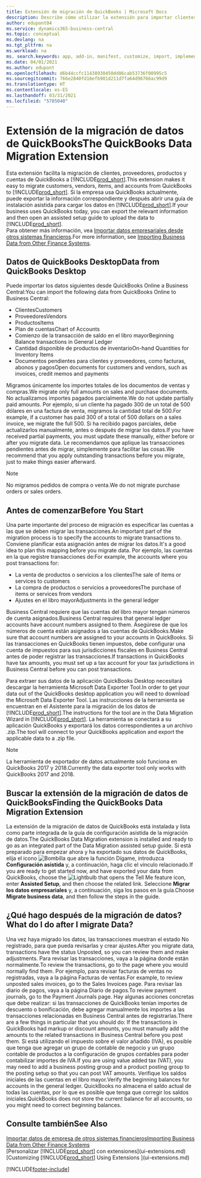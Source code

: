 ```yaml
---
title: Extensión de migración de QuickBooks | Microsoft Docs
description: Describe cómo utilizar la extensión para importar clientes, proveedores, elementos y cuentas de QuickBooks Desktop a Business Central.
author: edupont04
ms.service: dynamics365-business-central
ms.topic: conceptual
ms.devlang: na
ms.tgt_pltfrm: na
ms.workload: na
ms. search.keywords: app, add-in, manifest, customize, import, implement
ms.date: 04/01/2021
ms.author: edupont
ms.openlocfilehash: d6b44ccfc11438930450dd86cab53736f00995c5
ms.sourcegitcommit: 766e2840fd16efb901d211d7fa64d96766ac99d9
ms.translationtype: HT
ms.contentlocale: es-ES
ms.lasthandoff: 03/31/2021
ms.locfileid: "5785040"
---
```

# <a name="the-quickbooks-data-migration-extension"></a><span data-ttu-id="e0521-103">Extensión de la migración de datos de QuickBooks</span><span class="sxs-lookup"><span data-stu-id="e0521-103">The QuickBooks Data Migration Extension</span></span>

<span data-ttu-id="e0521-104">Esta extensión facilita la migración de clientes, proveedores, productos y cuentas de QuickBooks a [!INCLUDE[prod_short](includes/prod_short.md)].</span><span class="sxs-lookup"><span data-stu-id="e0521-104">This extension makes it easy to migrate customers, vendors, items, and accounts from QuickBooks to [!INCLUDE[prod_short](includes/prod_short.md)].</span></span> <span data-ttu-id="e0521-105">Si la empresa usa QuickBooks actualmente, puede exportar la información correspondiente y después abrir una guía de instalación asistida para cargar los datos en [!INCLUDE[prod_short](includes/prod_short.md)].</span><span class="sxs-lookup"><span data-stu-id="e0521-105">If your business uses QuickBooks today, you can export the relevant information and then open an assisted setup guide to upload the data to [!INCLUDE[prod_short](includes/prod_short.md)].</span></span>  
<span data-ttu-id="e0521-106">Para obtener más información, vea [Importar datos empresariales desde otros sistemas financieros](across-import-data-configuration-packages.md).</span><span class="sxs-lookup"><span data-stu-id="e0521-106">For more information, see [Importing Business Data from Other Finance Systems](across-import-data-configuration-packages.md).</span></span>

## <a name="data-from-quickbooks-desktop"></a><span data-ttu-id="e0521-107">Datos de QuickBooks Desktop</span><span class="sxs-lookup"><span data-stu-id="e0521-107">Data from QuickBooks Desktop</span></span>

<span data-ttu-id="e0521-108">Puede importar los datos siguientes desde QuickBooks Online a Business Central:</span><span class="sxs-lookup"><span data-stu-id="e0521-108">You can import the following data from QuickBooks Online to Business Central:</span></span>

- <span data-ttu-id="e0521-109">Clientes</span><span class="sxs-lookup"><span data-stu-id="e0521-109">Customers</span></span>  
- <span data-ttu-id="e0521-110">Proveedores</span><span class="sxs-lookup"><span data-stu-id="e0521-110">Vendors</span></span>  
- <span data-ttu-id="e0521-111">Productos</span><span class="sxs-lookup"><span data-stu-id="e0521-111">Items</span></span>  
- <span data-ttu-id="e0521-112">Plan de cuentas</span><span class="sxs-lookup"><span data-stu-id="e0521-112">Chart of Accounts</span></span>  
- <span data-ttu-id="e0521-113">Comienzo de la transacción de saldo en el libro mayor</span><span class="sxs-lookup"><span data-stu-id="e0521-113">Beginning Balance transactions in General Ledger</span></span>  
- <span data-ttu-id="e0521-114">Cantidad disponible de productos de inventario</span><span class="sxs-lookup"><span data-stu-id="e0521-114">On-hand Quantities for Inventory Items</span></span>  
- <span data-ttu-id="e0521-115">Documentos pendientes para clientes y proveedores, como facturas, abonos y pagos</span><span class="sxs-lookup"><span data-stu-id="e0521-115">Open documents for customers and vendors, such as invoices, credit memos and payments</span></span>  

<span data-ttu-id="e0521-116">Migramos únicamente los importes totales de los documentos de ventas y compras.</span><span class="sxs-lookup"><span data-stu-id="e0521-116">We migrate only full amounts on sales and purchase documents.</span></span> <span data-ttu-id="e0521-117">No actualizamos importes pagados parcialmente.</span><span class="sxs-lookup"><span data-stu-id="e0521-117">We do not update partially paid amounts.</span></span> <span data-ttu-id="e0521-118">Por ejemplo, si un cliente ha pagado 300 de un total de 500 dólares en una factura de venta, migramos la cantidad total de 500.</span><span class="sxs-lookup"><span data-stu-id="e0521-118">For example, if a customer has paid 300 of a total of 500 dollars on a sales invoice, we migrate the full 500.</span></span> <span data-ttu-id="e0521-119">Si ha recibido pagos parciales, debe actualizarlos manualmente, antes o después de migrar los datos.</span><span class="sxs-lookup"><span data-stu-id="e0521-119">If you have received partial payments, you must update these manually, either before or after you migrate data.</span></span> <span data-ttu-id="e0521-120">Le recomendamos que aplique las transacciones pendientes antes de migrar, simplemente para facilitar las cosas.</span><span class="sxs-lookup"><span data-stu-id="e0521-120">We recommend that you apply outstanding transactions before you migrate, just to make things easier afterward.</span></span>

> [!NOTE]
> <span data-ttu-id="e0521-121">No migramos pedidos de compra o venta.</span><span class="sxs-lookup"><span data-stu-id="e0521-121">We do not migrate purchase orders or sales orders.</span></span>

## <a name="before-you-start"></a><span data-ttu-id="e0521-122">Antes de comenzar</span><span class="sxs-lookup"><span data-stu-id="e0521-122">Before You Start</span></span>

<span data-ttu-id="e0521-123">Una parte importante del proceso de migración es especificar las cuentas a las que se deben migrar las transacciones.</span><span class="sxs-lookup"><span data-stu-id="e0521-123">An important part of the migration process is to specify the accounts to migrate transactions to.</span></span> <span data-ttu-id="e0521-124">Conviene planificar esta asignación antes de migrar los datos.</span><span class="sxs-lookup"><span data-stu-id="e0521-124">It's a good idea to plan this mapping before you migrate data.</span></span> <span data-ttu-id="e0521-125">Por ejemplo, las cuentas en la que registre transacciones de:</span><span class="sxs-lookup"><span data-stu-id="e0521-125">For example, the accounts where you post transactions for:</span></span>

- <span data-ttu-id="e0521-126">La venta de productos o servicios a los clientes</span><span class="sxs-lookup"><span data-stu-id="e0521-126">The sale of items or services to customers</span></span>  
- <span data-ttu-id="e0521-127">La compra de productos o servicios a proveedores</span><span class="sxs-lookup"><span data-stu-id="e0521-127">The purchase of items or services from vendors</span></span>  
- <span data-ttu-id="e0521-128">Ajustes en el libro mayor</span><span class="sxs-lookup"><span data-stu-id="e0521-128">Adjustments in the general ledger</span></span>  

<span data-ttu-id="e0521-129">Business Central requiere que las cuentas del libro mayor tengan números de cuenta asignados.</span><span class="sxs-lookup"><span data-stu-id="e0521-129">Business Central requires that general ledger accounts have account numbers assigned to them.</span></span> <span data-ttu-id="e0521-130">Asegúrese de que los números de cuenta están asignados a las cuentas de QuickBooks.</span><span class="sxs-lookup"><span data-stu-id="e0521-130">Make sure that account numbers are assigned to your accounts in QuickBooks.</span></span>
<span data-ttu-id="e0521-131">Si las transacciones en QuickBooks tienen impuestos, debe configurar una cuenta de impuestos para sus jurisdicciones fiscales en Business Central antes de poder registrar las transacciones.</span><span class="sxs-lookup"><span data-stu-id="e0521-131">If transactions in QuickBooks have tax amounts, you must set up a tax account for your tax jurisdictions in Business Central before you can post transactions.</span></span>

<span data-ttu-id="e0521-132">Para extraer sus datos de la aplicación QuickBooks Desktop necesitará descargar la herramienta Microsoft Data Exporter Tool.</span><span class="sxs-lookup"><span data-stu-id="e0521-132">In order to get your data out of the QuickBooks desktop application you will need to download the Microsoft Data Exporter Tool.</span></span>  <span data-ttu-id="e0521-133">Las instrucciones de la herramienta se encuentran en el Asistente para la migración de los datos de [!INCLUDE[prod_short](includes/prod_short.md)].</span><span class="sxs-lookup"><span data-stu-id="e0521-133">The instructions for the tool are in the Data Migration Wizard in [!INCLUDE[prod_short](includes/prod_short.md)].</span></span> <span data-ttu-id="e0521-134">La herramienta se conectará a su aplicación QuickBooks y exportará los datos correspondientes a un archivo .zip.</span><span class="sxs-lookup"><span data-stu-id="e0521-134">The tool will connect to your QuickBooks application and export the applicable data to a .zip file.</span></span>  

> [!NOTE]
> <span data-ttu-id="e0521-135">La herramienta de exportador de datos actualmente solo funciona en QuickBooks 2017 y 2018.</span><span class="sxs-lookup"><span data-stu-id="e0521-135">Currently the data exporter tool only works with QuickBooks 2017 and 2018.</span></span>

## <a name="finding-the-quickbooks-data-migration-extension"></a><span data-ttu-id="e0521-136">Buscar la extensión de la migración de datos de QuickBooks</span><span class="sxs-lookup"><span data-stu-id="e0521-136">Finding the QuickBooks Data Migration Extension</span></span>

<span data-ttu-id="e0521-137">La extensión de la migración de datos de QuickBooks está instalada y lista como parte integrada de la guía de configuración asistida de la migración de datos.</span><span class="sxs-lookup"><span data-stu-id="e0521-137">The QuickBooks Data Migration extension is installed and ready to go as an integrated part of the Data Migration assisted setup guide.</span></span> <span data-ttu-id="e0521-138">Si está preparado para empezar ahora y ha exportado sus datos de QuickBooks, elija el icono ![Bombilla que abre la función Dígame](media/ui-search/search_small.png "Dígame qué desea hacer"), introduzca **Configuración asistida** y, a continuación, haga clic el vínculo relacionado.</span><span class="sxs-lookup"><span data-stu-id="e0521-138">If you are ready to get started now, and have exported your data from QuickBooks, choose the ![Lightbulb that opens the Tell Me feature](media/ui-search/search_small.png "Tell me what you want to do") icon, enter **Assisted Setup**, and then choose the related link.</span></span> <span data-ttu-id="e0521-139">Seleccione **Migrar los datos empresariales** y, a continuación, siga los pasos en la guía.</span><span class="sxs-lookup"><span data-stu-id="e0521-139">Choose **Migrate business data**, and then follow the steps in the guide.</span></span>  

## <a name="what-do-i-do-after-i-migrate-data"></a><span data-ttu-id="e0521-140">¿Qué hago después de la migración de datos?</span><span class="sxs-lookup"><span data-stu-id="e0521-140">What do I do after I migrate Data?</span></span>

<span data-ttu-id="e0521-141">Una vez haya migrado los datos, las transacciones muestran el estado No registrado, para que pueda revisarlas y crear ajustes.</span><span class="sxs-lookup"><span data-stu-id="e0521-141">After you migrate data, transactions have the status Unposted, so you can review them and make adjustments.</span></span> <span data-ttu-id="e0521-142">Para revisar las transacciones, vaya a la página donde están normalmente.</span><span class="sxs-lookup"><span data-stu-id="e0521-142">To review the transactions, go to the page where you would normally find them.</span></span> <span data-ttu-id="e0521-143">Por ejemplo, para revisar facturas de ventas no registradas, vaya a la página Facturas de ventas.</span><span class="sxs-lookup"><span data-stu-id="e0521-143">For example, to review unposted sales invoices, go to the Sales Invoices page.</span></span> <span data-ttu-id="e0521-144">Para revisar las diario de pagos, vaya a la página Diario de pagos.</span><span class="sxs-lookup"><span data-stu-id="e0521-144">To review payment journals, go to the Payment Journals page.</span></span>
<span data-ttu-id="e0521-145">Hay algunas acciones concretas que debe realizar: si las transacciones de QuickBooks tenían importes de descuento o bonificación, debe agregar manualmente los importes a las transacciones relacionadas en Business Central antes de registrarlas.</span><span class="sxs-lookup"><span data-stu-id="e0521-145">There are a few things in particular that you should do: If the transactions in QuickBooks had markup or discount amounts, you must manually add the amounts to the related transactions in Business Central before you post them.</span></span>
<span data-ttu-id="e0521-146">Si está utilizando el impuesto sobre el valor añadido (IVA), es posible que tenga que agregar un grupo de contable de negocio y un grupo contable de productos a la configuración de grupos contables para poder contabilizar importes de IVA.</span><span class="sxs-lookup"><span data-stu-id="e0521-146">If you are using value added tax (VAT), you may need to add a business posting group and a product posting group to the posting setup so that you can post VAT amounts.</span></span>
<span data-ttu-id="e0521-147">Verifique los saldos iniciales de las cuentas en el libro mayor.</span><span class="sxs-lookup"><span data-stu-id="e0521-147">Verify the beginning balances for accounts in the general ledger.</span></span> <span data-ttu-id="e0521-148">QuickBooks no almacena el saldo actual de todas las cuentas, por lo que es posible que tenga que corregir los saldos iniciales.</span><span class="sxs-lookup"><span data-stu-id="e0521-148">QuickBooks does not store the current balance for all accounts, so you might need to correct beginning balances.</span></span>

## <a name="see-also"></a><span data-ttu-id="e0521-149">Consulte también</span><span class="sxs-lookup"><span data-stu-id="e0521-149">See Also</span></span>

[<span data-ttu-id="e0521-150">Importar datos de empresa de otros sistemas financieros</span><span class="sxs-lookup"><span data-stu-id="e0521-150">Importing Business Data from Other Finance Systems</span></span>](across-import-data-configuration-packages.md)  
<span data-ttu-id="e0521-151">[Personalizar [!INCLUDE[prod_short](includes/prod_short.md)] con extensiones](ui-extensions.md)</span><span class="sxs-lookup"><span data-stu-id="e0521-151">[Customizing [!INCLUDE[prod_short](includes/prod_short.md)] Using Extensions ](ui-extensions.md)</span></span>  


[!INCLUDE[footer-include](includes/footer-banner.md)]